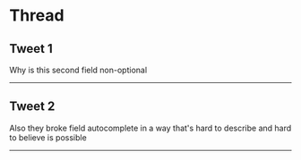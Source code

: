 # Thread

## Tweet 1

Why is this second field non-optional

---

## Tweet 2

Also they broke field autocomplete in a way that's hard to describe and hard to believe is possible

---

